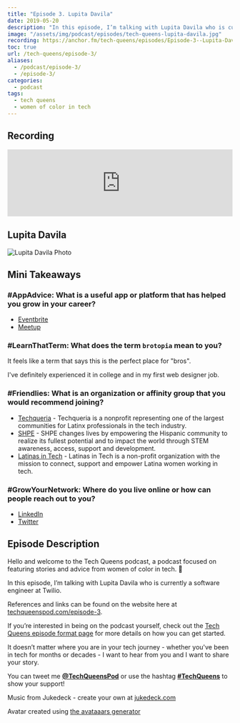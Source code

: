 ```yaml
---
title: "Episode 3. Lupita Davila"
date: 2019-05-20
description: "In this episode, I’m talking with Lupita Davila who is currently a software engineer at Twilio."
image: "/assets/img/podcast/episodes/tech-queens-lupita-davila.jpg"
recording: https://anchor.fm/tech-queens/episodes/Episode-3--Lupita-Davila-e42bfi
toc: true
url: /tech-queens/episode-3/
aliases:
  - /podcast/episode-3/
  - /episode-3/
categories:
  - podcast
tags:
  - tech queens
  - women of color in tech
---
```


## Recording

<iframe loading="lazy" src="https://anchor.fm/tech-queens/embed/episodes/Episode-3--Lupita-Davila-e42bfi" frameborder="0" scrolling="no" class="mt-1-sm" width="100%" height="auto"></iframe>

## Lupita Davila

![Lupita Davila Photo](https://i.imgur.com/4U2Sf0T.jpg)

## Mini Takeaways

### **#AppAdvice**: What is a useful app or platform that has helped you grow in your career?

- [Eventbrite](https://eventbrite.com)
- [Meetup](https://meetup.com)

### **#LearnThatTerm**: What does the term `brotopia` mean to you?

It feels like a term that says this is the perfect place for "bros".

I've definitely experienced it in college and in my first web designer job.

### **#Friendlies**: What is an organization or affinity group that you would recommend joining?

- [Techqueria](https://techqueria.org) - Techqueria is a nonprofit representing one of the largest communities for Latinx professionals in the tech industry.
- [SHPE](https://shpe.org/) - SHPE changes lives by empowering the Hispanic community to realize its fullest potential and to impact the world through STEM awareness, access, support and development.
- [Latinas in Tech](https://www.latinasintech.org/) - Latinas in Tech is a non-profit organization with the mission to connect, support and empower Latina women working in tech.

### **#GrowYourNetwork**: Where do you live online or how can people reach out to you?

- [LinkedIn](https://www.linkedin.com/in/davilalupita)
- [Twitter](https://twitter.com/techatheart)

## Episode Description

Hello and welcome to the Tech Queens podcast, a podcast focused on featuring stories and advice from women of color in tech. 👑

In this episode, I’m talking with Lupita Davila who is currently a software engineer at Twilio.

References and links can be found on the website here at [techqueenspod.com/episode-3](https://techqueenspod.com/episode-3).

If you’re interested in being on the podcast yourself, check out the [Tech Queens episode format page](https://techqueenspod.com/episode-format) for more details on how you can get started.

It doesn’t matter where you are in your tech journey - whether you've been in tech for months or decades - I want to hear from you and I want to share your story.

You can tweet me **[@TechQueensPod](https://twitter.com/TechQueensPod)** or use the hashtag **[#TechQueens](https://twitter.com/hashtag/TechQueens?lang=en)** to show your support!

Music from Jukedeck - create your own at [jukedeck.com](https://jukedeck.com)

Avatar created using [the avataaars generator](https://getavataaars.com/)
